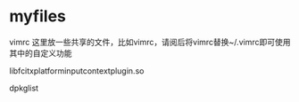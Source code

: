 # myfiles

vimrc
这里放一些共享的文件，比如vimrc，请阅后将vimrc替换~/.vimrc即可使用其中的自定义功能

libfcitxplatforminputcontextplugin.so

dpkglist

